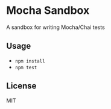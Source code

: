 # Mocha Sandbox

A sandbox for writing Mocha/Chai tests

## Usage

- `npm install`
- `npm test`

## License

MIT
